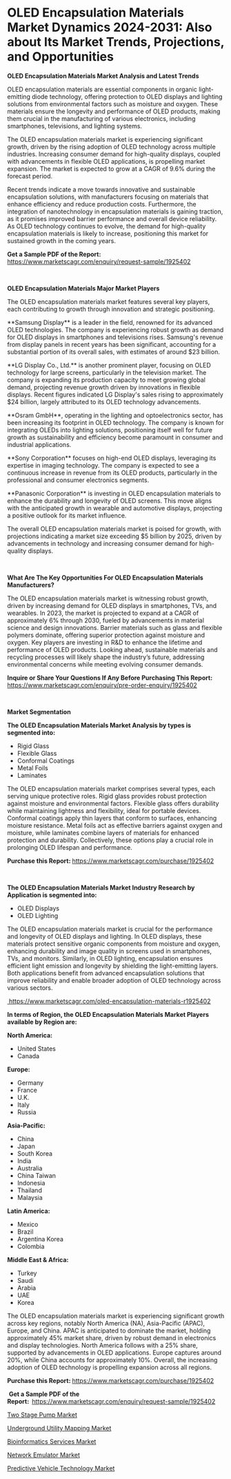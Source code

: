 <p><h1>OLED Encapsulation Materials Market Dynamics 2024-2031: Also about Its Market Trends, Projections, and Opportunities</h1></p><p><strong>OLED Encapsulation Materials Market Analysis and Latest Trends</strong></p>
<p><p>OLED encapsulation materials are essential components in organic light-emitting diode technology, offering protection to OLED displays and lighting solutions from environmental factors such as moisture and oxygen. These materials ensure the longevity and performance of OLED products, making them crucial in the manufacturing of various electronics, including smartphones, televisions, and lighting systems.</p><p>The OLED encapsulation materials market is experiencing significant growth, driven by the rising adoption of OLED technology across multiple industries. Increasing consumer demand for high-quality displays, coupled with advancements in flexible OLED applications, is propelling market expansion. The market is expected to grow at a CAGR of 9.6% during the forecast period. </p><p>Recent trends indicate a move towards innovative and sustainable encapsulation solutions, with manufacturers focusing on materials that enhance efficiency and reduce production costs. Furthermore, the integration of nanotechnology in encapsulation materials is gaining traction, as it promises improved barrier performance and overall device reliability. As OLED technology continues to evolve, the demand for high-quality encapsulation materials is likely to increase, positioning this market for sustained growth in the coming years.</p></p>
<p><strong>Get a Sample PDF of the Report:&nbsp;</strong> <a href="https://www.marketscagr.com/enquiry/request-sample/1925402?utm_campaign=1284&utm_medium=2&utm_source=Github&utm_content=ia&utm_term=24102024&utm_id=oled-encapsulation-materials">https://www.marketscagr.com/enquiry/request-sample/1925402</a></p>
<p>&nbsp;</p>
<p><strong>OLED Encapsulation Materials Major Market Players</strong></p>
<p><p>The OLED encapsulation materials market features several key players, each contributing to growth through innovation and strategic positioning. </p><p>**Samsung Display** is a leader in the field, renowned for its advanced OLED technologies. The company is experiencing robust growth as demand for OLED displays in smartphones and televisions rises. Samsung's revenue from display panels in recent years has been significant, accounting for a substantial portion of its overall sales, with estimates of around $23 billion.</p><p>**LG Display Co., Ltd.** is another prominent player, focusing on OLED technology for large screens, particularly in the television market. The company is expanding its production capacity to meet growing global demand, projecting revenue growth driven by innovations in flexible displays. Recent figures indicated LG Display's sales rising to approximately $24 billion, largely attributed to its OLED technology advancements.</p><p>**Osram GmbH**, operating in the lighting and optoelectronics sector, has been increasing its footprint in OLED technology. The company is known for integrating OLEDs into lighting solutions, positioning itself well for future growth as sustainability and efficiency become paramount in consumer and industrial applications.</p><p>**Sony Corporation** focuses on high-end OLED displays, leveraging its expertise in imaging technology. The company is expected to see a continuous increase in revenue from its OLED products, particularly in the professional and consumer electronics segments.</p><p>**Panasonic Corporation** is investing in OLED encapsulation materials to enhance the durability and longevity of OLED screens. This move aligns with the anticipated growth in wearable and automotive displays, projecting a positive outlook for its market influence.</p><p>The overall OLED encapsulation materials market is poised for growth, with projections indicating a market size exceeding $5 billion by 2025, driven by advancements in technology and increasing consumer demand for high-quality displays.</p></p>
<p>&nbsp;</p>
<p><strong>What Are The Key Opportunities For OLED Encapsulation Materials Manufacturers?</strong></p>
<p><p>The OLED encapsulation materials market is witnessing robust growth, driven by increasing demand for OLED displays in smartphones, TVs, and wearables. In 2023, the market is projected to expand at a CAGR of approximately 6% through 2030, fueled by advancements in material science and design innovations. Barrier materials such as glass and flexible polymers dominate, offering superior protection against moisture and oxygen. Key players are investing in R&D to enhance the lifetime and performance of OLED products. Looking ahead, sustainable materials and recycling processes will likely shape the industry’s future, addressing environmental concerns while meeting evolving consumer demands.</p></p>
<p><strong>Inquire or Share Your Questions If Any Before Purchasing This Report:</strong> <a href="https://www.marketscagr.com/enquiry/pre-order-enquiry/1925402?utm_campaign=1284&utm_medium=2&utm_source=Github&utm_content=ia&utm_term=24102024&utm_id=oled-encapsulation-materials">https://www.marketscagr.com/enquiry/pre-order-enquiry/1925402</a></p>
<p>&nbsp;</p>
<p><strong>Market Segmentation</strong></p>
<p><strong>The OLED Encapsulation Materials Market Analysis by types is segmented into:</strong></p>
<p><ul><li>Rigid Glass</li><li>Flexible Glass</li><li>Conformal Coatings</li><li>Metal Foils</li><li>Laminates</li></ul></p>
<p><p>The OLED encapsulation materials market comprises several types, each serving unique protective roles. Rigid glass provides robust protection against moisture and environmental factors. Flexible glass offers durability while maintaining lightness and flexibility, ideal for portable devices. Conformal coatings apply thin layers that conform to surfaces, enhancing moisture resistance. Metal foils act as effective barriers against oxygen and moisture, while laminates combine layers of materials for enhanced protection and durability. Collectively, these options play a crucial role in prolonging OLED lifespan and performance.</p></p>
<p><strong>Purchase this Report:&nbsp;</strong><a href="https://www.marketscagr.com/purchase/1925402?utm_campaign=1284&utm_medium=2&utm_source=Github&utm_content=ia&utm_term=24102024&utm_id=oled-encapsulation-materials">https://www.marketscagr.com/purchase/1925402</a></p>
<p>&nbsp;</p>
<p><strong>The OLED Encapsulation Materials Market Industry Research by Application is segmented into:</strong></p>
<p><ul><li>OLED Displays</li><li>OLED Lighting</li></ul></p>
<p><p>The OLED encapsulation materials market is crucial for the performance and longevity of OLED displays and lighting. In OLED displays, these materials protect sensitive organic components from moisture and oxygen, enhancing durability and image quality in screens used in smartphones, TVs, and monitors. Similarly, in OLED lighting, encapsulation ensures efficient light emission and longevity by shielding the light-emitting layers. Both applications benefit from advanced encapsulation solutions that improve reliability and enable broader adoption of OLED technology across various sectors.</p></p>
<p><a href="https://www.marketscagr.com/oled-encapsulation-materials-r1925402?utm_campaign=1284&utm_medium=2&utm_source=Github&utm_content=ia&utm_term=24102024&utm_id=oled-encapsulation-materials">&nbsp;https://www.marketscagr.com/oled-encapsulation-materials-r1925402</a></p>
<p><strong>In terms of Region, the OLED Encapsulation Materials Market Players available by Region are:</strong></p>
<p>
    <p> <strong> North America: </strong>
        <ul>
            <li>United States</li>
            <li>Canada</li>
        </ul>
        </p> 
    <p> <strong> Europe: </strong>
        <ul>
            <li>Germany</li>
            <li>France</li>
            <li>U.K.</li>
            <li>Italy</li>
            <li>Russia</li>
        </ul>
        </p> 
    <p> <strong> Asia-Pacific: </strong>
        <ul>
            <li>China</li>
            <li>Japan</li>
            <li>South Korea</li>
            <li>India</li>
            <li>Australia</li>
            <li>China Taiwan</li>
            <li>Indonesia</li>
            <li>Thailand</li>
            <li>Malaysia</li>
        </ul>
        </p> 
    <p> <strong> Latin America: </strong>
        <ul>
            <li>Mexico</li>
            <li>Brazil</li>
            <li>Argentina Korea</li>
            <li>Colombia</li>
        </ul>
        </p> 
    <p> <strong> Middle East & Africa: </strong>
        <ul>
            <li>Turkey</li>
            <li>Saudi</li>
            <li>Arabia</li>
            <li>UAE</li>
            <li>Korea</li>
        </ul>
    </p>
    </p>
<p><p>The OLED encapsulation materials market is experiencing significant growth across key regions, notably North America (NA), Asia-Pacific (APAC), Europe, and China. APAC is anticipated to dominate the market, holding approximately 45% market share, driven by robust demand in electronics and display technologies. North America follows with a 25% share, supported by advancements in OLED applications. Europe captures around 20%, while China accounts for approximately 10%. Overall, the increasing adoption of OLED technology is propelling expansion across all regions.</p></p>
<p><strong>Purchase this Report: </strong><a href="https://www.marketscagr.com/purchase/1925402?utm_campaign=1284&utm_medium=2&utm_source=Github&utm_content=ia&utm_term=24102024&utm_id=oled-encapsulation-materials">https://www.marketscagr.com/purchase/1925402</a></p>
<p>&nbsp;<strong>Get a Sample PDF of the Report:&nbsp;&nbsp;</strong><a href="https://www.marketscagr.com/enquiry/request-sample/1925402?utm_campaign=1284&utm_medium=2&utm_source=Github&utm_content=ia&utm_term=24102024&utm_id=oled-encapsulation-materials">https://www.marketscagr.com/enquiry/request-sample/1925402</a></p>
<p><strong></strong></p>
<p><p><a href="https://issuu.com/reportprime-2/docs/two-stage-pump-market-size-2030.ppt_43da32f4a04cbf?utm_campaign=1284&utm_medium=2&utm_source=Github&utm_content=ia&utm_term=24102024&utm_id=oled-encapsulation-materials">Two Stage Pump Market</a></p><p><a href="https://www.linkedin.com/pulse/underground-utility-mapping-market-research-report-exploring-fl7ye?utm_campaign=1284&utm_medium=2&utm_source=Github&utm_content=ia&utm_term=24102024&utm_id=oled-encapsulation-materials">Underground Utility Mapping Market</a></p><p><a href="https://www.linkedin.com/pulse/bioinformatics-services-sector-surge-143-growth-roadmap-wsj8e?utm_campaign=1284&utm_medium=2&utm_source=Github&utm_content=ia&utm_term=24102024&utm_id=oled-encapsulation-materials">Bioinformatics Services Market</a></p><p><a href="https://www.linkedin.com/pulse/market-leaders-laggards-global-network-emulator-trends-forecast-k5y1e?utm_campaign=1284&utm_medium=2&utm_source=Github&utm_content=ia&utm_term=24102024&utm_id=oled-encapsulation-materials">Network Emulator Market</a></p><p><a href="https://www.linkedin.com/pulse/analyzing-global-predictive-vehicle-technology-market-growth-ge5ye?utm_campaign=1284&utm_medium=2&utm_source=Github&utm_content=ia&utm_term=24102024&utm_id=oled-encapsulation-materials">Predictive Vehicle Technology Market</a></p></p>